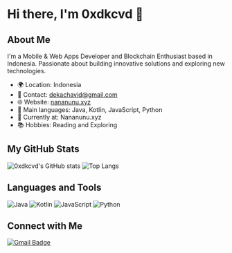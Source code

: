 # Hi there, I'm 0xdkcvd 👋

## About Me
I'm a Mobile & Web Apps Developer and Blockchain Enthusiast based in Indonesia. Passionate about building innovative solutions and exploring new technologies.

- 🌍 Location: Indonesia
- 📧 Contact: [dekachavid@gmail.com](mailto:dekachavid@gmail.com)
- 🌐 Website: [nananunu.xyz](https://nananunu.xyz)
- 🔧 Main languages: Java, Kotlin, JavaScript, Python
- 🏢 Currently at: Nananunu.xyz
- 📚 Hobbies: Reading and Exploring

## My GitHub Stats
![0xdkcvd's GitHub stats](https://github-readme-stats.vercel.app/api?username=0xdkcvd&show_icons=true&theme=radical)
![Top Langs](https://github-readme-stats.vercel.app/api/top-langs/?username=0xdkcvd&layout=compact&theme=radical)

## Languages and Tools
![Java](https://img.shields.io/badge/-Java-000?&logo=Java)
![Kotlin](https://img.shields.io/badge/-Kotlin-000?&logo=Kotlin)
![JavaScript](https://img.shields.io/badge/-JavaScript-000?&logo=JavaScript)
![Python](https://img.shields.io/badge/-Python-000?&logo=Python)

## Connect with Me
[![Gmail Badge](https://img.shields.io/badge/-Gmail-c14438?style=flat-square&logo=Gmail&logoColor=white&link=mailto:dekachavid@gmail.com)](mailto:dekachavid@gmail.com)

<!--
**0xdkcvd/0xdkcvd** is a ✨ _special_ ✨ repository because its `README.md` (this file) appears on your GitHub profile.

Here are some ideas to get you started:

- 🔭 I’m currently working on ...
- 🌱 I’m currently learning ...
- 👯 I’m looking to collaborate on ...
- 🤔 I’m looking for help with ...
- 💬 Ask me about ...
- 📫 How to reach me: ...
- 😄 Pronouns: ...
- ⚡ Fun fact: ...
-->
